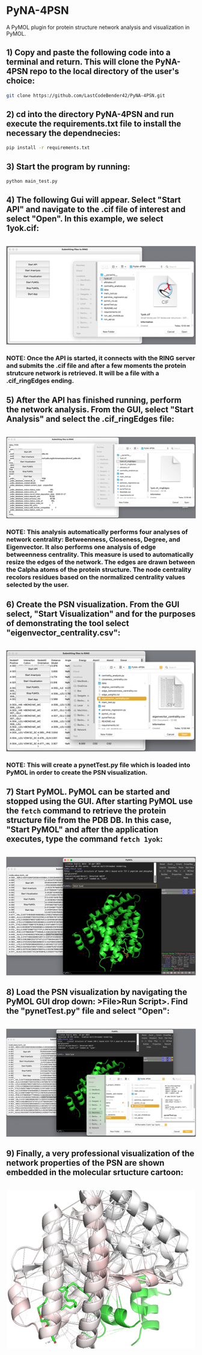 # PyNA-4PSN
A PyMOL plugin for protein structure network analysis and visualization in PyMOL.

## 1) Copy and paste the following code into a terminal and return. This will clone the PyNA-4PSN repo to the local directory of the user's choice:

```bash
git clone https://github.com/LastCodeBender42/PyNA-4PSN.git
```

## 2) cd into the directory PyNA-4PSN and run execute the requirements.txt file to install the necessary the dependnecies:

```bash
pip install -r requirements.txt
```

## 3) Start the program by running:

```bash
python main_test.py
```

## 4) The following Gui will appear. Select "Start API" and navigate to the .cif file of interest and select "Open". In this example, we select 1yok.cif:

<br>
<img src="./data/startAPI.png" alt="Start API">
<br>

### NOTE: Once the API is started, it connects with the RING server and submits the .cif file and after a few moments the protein strutcure network is retrieved. It will be a file with a .cif_ringEdges ending.

## 5) After the API has finished running, perform the network analysis. From the GUI, select "Start Analysis" and select the .cif_ringEdges file:

<br>
<img src="./data/startAnalysis.png" alt="Start Analysis">
<br>

### NOTE: This analysis automatically performs four analyses of network centrality: Betweenness, Closeness, Degree, and Eigenvector. It also performs one analysis of edge betweenness centrality. This measure is used to automatically resize the edges of the network. The edges are drawn between the Calpha atoms of the protein structure. The node centrality recolors residues based on the normalized centrality values selected by the user.

## 6) Create the PSN visualization. From the GUI select, "Start Visualization" and for the purposes of demonstrating the tool select "eigenvector_centrality.csv":

<br>
<img src="./data/startViz.png" alt="Start Vizualization">
<br>

### NOTE: This will create a pynetTest.py file which is loaded into PyMOL in order to create the PSN visualization.

## 7) Start PyMOL. PyMOL can be started and stopped using the GUI. After starting PyMOL use the ```fetch``` command to retrieve the protein structure file from the PDB DB. In this case, "Start PyMOL" and after the application executes, type the command ```fetch 1yok```:

<br>
<img src="./data/startPyMOL.png" alt="Start PyMOL">
<br>

## 8) Load the PSN visualization by navigating the PyMOL GUI drop down: >File>Run Script>. Find the "pynetTest.py" file and select "Open":

<br>
<img src="./data/startVizPSN.png" alt="Start VizPSN">
<br>

## 9) Finally, a very professional visualization of the network properties of the PSN are shown embedded in the molecular srtucture cartoon:

<br>
<img src="./data/PyMOL.png" alt="PyMOL">
